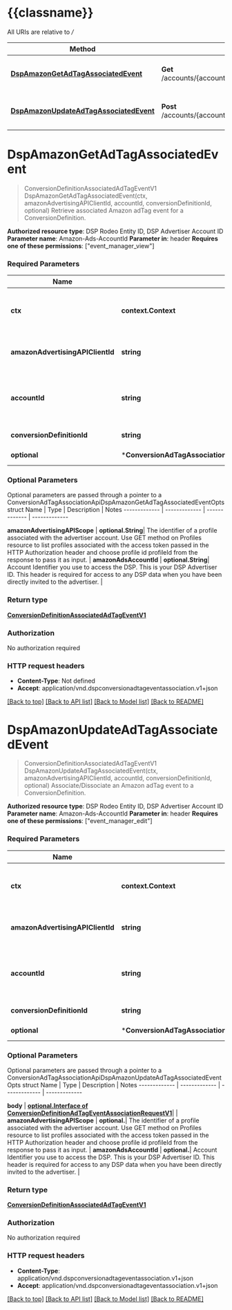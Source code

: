 # {{classname}}

All URIs are relative to */*

Method | HTTP request | Description
------------- | ------------- | -------------
[**DspAmazonGetAdTagAssociatedEvent**](ConversionAdTagAssociationApi.md#DspAmazonGetAdTagAssociatedEvent) | **Get** /accounts/{accountId}/dsp/conversionDefinitions/{conversionDefinitionId}/adTagEventAssociations | Retrieve associated Amazon adTag event for a ConversionDefinition.
[**DspAmazonUpdateAdTagAssociatedEvent**](ConversionAdTagAssociationApi.md#DspAmazonUpdateAdTagAssociatedEvent) | **Post** /accounts/{accountId}/dsp/conversionDefinitions/{conversionDefinitionId}/adTagEventAssociations | Associate/Dissociate an Amazon adTag event to a ConversionDefinition.

# **DspAmazonGetAdTagAssociatedEvent**
> ConversionDefinitionAssociatedAdTagEventV1 DspAmazonGetAdTagAssociatedEvent(ctx, amazonAdvertisingAPIClientId, accountId, conversionDefinitionId, optional)
Retrieve associated Amazon adTag event for a ConversionDefinition.

  **Authorized resource type**: DSP Rodeo Entity ID, DSP Advertiser Account ID  **Parameter name**: Amazon-Ads-AccountId  **Parameter in**: header  **Requires one of these permissions**: [\"event_manager_view\"]

### Required Parameters

Name | Type | Description  | Notes
------------- | ------------- | ------------- | -------------
 **ctx** | **context.Context** | context for authentication, logging, cancellation, deadlines, tracing, etc.
  **amazonAdvertisingAPIClientId** | **string**| The identifier of a client associated with a &#x60;Login with Amazon&#x60; account. | 
  **accountId** | **string**| Account Identifier you use to access the DSP. This is your DSP Advertiser ID. DSP Entity ID is not supported. | 
  **conversionDefinitionId** | **string**| The identifier of the ConversionDefinition. | 
 **optional** | ***ConversionAdTagAssociationApiDspAmazonGetAdTagAssociatedEventOpts** | optional parameters | nil if no parameters

### Optional Parameters
Optional parameters are passed through a pointer to a ConversionAdTagAssociationApiDspAmazonGetAdTagAssociatedEventOpts struct
Name | Type | Description  | Notes
------------- | ------------- | ------------- | -------------



 **amazonAdvertisingAPIScope** | **optional.String**| The identifier of a profile associated with the advertiser account. Use GET method on Profiles resource to list profiles associated with the access token passed in the HTTP Authorization header and choose profile id profileId from the response to pass it as input. | 
 **amazonAdsAccountId** | **optional.String**| Account Identifier you use to access the DSP. This is your DSP Advertiser ID. This header is required for access to any DSP data when you have been directly invited to the advertiser. | 

### Return type

[**ConversionDefinitionAssociatedAdTagEventV1**](ConversionDefinitionAssociatedAdTagEventV1.md)

### Authorization

No authorization required

### HTTP request headers

 - **Content-Type**: Not defined
 - **Accept**: application/vnd.dspconversionadtageventassociation.v1+json

[[Back to top]](#) [[Back to API list]](../README.md#documentation-for-api-endpoints) [[Back to Model list]](../README.md#documentation-for-models) [[Back to README]](../README.md)

# **DspAmazonUpdateAdTagAssociatedEvent**
> ConversionDefinitionAssociatedAdTagEventV1 DspAmazonUpdateAdTagAssociatedEvent(ctx, amazonAdvertisingAPIClientId, accountId, conversionDefinitionId, optional)
Associate/Dissociate an Amazon adTag event to a ConversionDefinition.

  **Authorized resource type**: DSP Rodeo Entity ID, DSP Advertiser Account ID  **Parameter name**: Amazon-Ads-AccountId  **Parameter in**: header  **Requires one of these permissions**: [\"event_manager_edit\"]

### Required Parameters

Name | Type | Description  | Notes
------------- | ------------- | ------------- | -------------
 **ctx** | **context.Context** | context for authentication, logging, cancellation, deadlines, tracing, etc.
  **amazonAdvertisingAPIClientId** | **string**| The identifier of a client associated with a &#x60;Login with Amazon&#x60; account. | 
  **accountId** | **string**| Account Identifier you use to access the DSP. This is your DSP Advertiser ID. DSP Entity ID is not supported. | 
  **conversionDefinitionId** | **string**| The identifier of the ConversionDefinition. | 
 **optional** | ***ConversionAdTagAssociationApiDspAmazonUpdateAdTagAssociatedEventOpts** | optional parameters | nil if no parameters

### Optional Parameters
Optional parameters are passed through a pointer to a ConversionAdTagAssociationApiDspAmazonUpdateAdTagAssociatedEventOpts struct
Name | Type | Description  | Notes
------------- | ------------- | ------------- | -------------



 **body** | [**optional.Interface of ConversionDefinitionAdTagEventAssociationRequestV1**](ConversionDefinitionAdTagEventAssociationRequestV1.md)|  | 
 **amazonAdvertisingAPIScope** | **optional.**| The identifier of a profile associated with the advertiser account. Use GET method on Profiles resource to list profiles associated with the access token passed in the HTTP Authorization header and choose profile id profileId from the response to pass it as input. | 
 **amazonAdsAccountId** | **optional.**| Account Identifier you use to access the DSP. This is your DSP Advertiser ID. This header is required for access to any DSP data when you have been directly invited to the advertiser. | 

### Return type

[**ConversionDefinitionAssociatedAdTagEventV1**](ConversionDefinitionAssociatedAdTagEventV1.md)

### Authorization

No authorization required

### HTTP request headers

 - **Content-Type**: application/vnd.dspconversionadtageventassociation.v1+json
 - **Accept**: application/vnd.dspconversionadtageventassociation.v1+json

[[Back to top]](#) [[Back to API list]](../README.md#documentation-for-api-endpoints) [[Back to Model list]](../README.md#documentation-for-models) [[Back to README]](../README.md)

